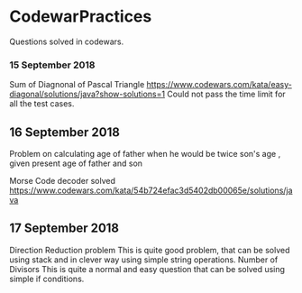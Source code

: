 # CodewarPractices
Questions solved in codewars.

### 15 September 2018
Sum of Diagnonal of Pascal Triangle 
  https://www.codewars.com/kata/easy-diagonal/solutions/java?show-solutions=1
Could not pass the time limit for all the test cases. 


## 16 September 2018
Problem on calculating age of father when he would be twice son's age , given present age of father and son

Morse Code decoder solved
https://www.codewars.com/kata/54b724efac3d5402db00065e/solutions/java

## 17 September 2018
Direction Reduction problem
This is quite good problem, that can be solved using stack and in clever way using simple string operations. 
Number of Divisors
This is quite a normal and easy question that can be solved using simple if conditions.
